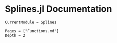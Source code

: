 # Splines.jl Documentation

```@meta
CurrentModule = Splines
```

```@contents
Pages = ["Functions.md"]
Depth = 2
```


